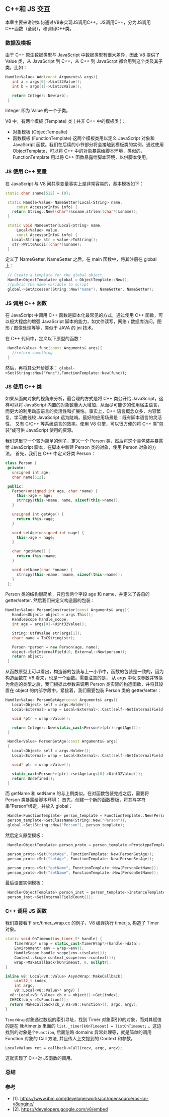 ## C++和 JS 交互
本章主要来讲讲如何通过V8来实现JS调用C++。JS调用C++，分为JS调用C++函数（全局），和调用C++类。


### 数据及模板
由于 C++ 原生数据类型与 JavaScript 中数据类型有很大差异，因此 V8 提供了 Value 类，从 JavaScript 到 C++，从 C++ 到 JavaScrpt 都会用到这个类及其子类，比如：
```c++
Handle<Value> Add(const Arguments& args){ 
   int a = args[0]->Uint32Value(); 
   int b = args[1]->Uint32Value(); 

   return Integer::New(a+b); 
 }
```
Integer 即为 Value 的一个子类。

V8 中，有两个模板 (Template) 类 ( 并非 C++ 中的模板类 )：
- 对象模板 (ObjectTempalte) 
- 函数模板 (FunctionTemplate)
这两个模板类用以定义 JavaScript 对象和 JavaScript 函数。我们在后续的小节部分将会接触到模板类的实例。通过使用
ObjectTemplate，可以将 C++ 中的对象暴露给脚本环境，类似的，FunctionTemplate 用以将 C++
函数暴露给脚本环境，以供脚本使用。


### JS 使用 C++ 变量
在 JavaScript 与 V8 间共享变量事实上是非常容易的，基本模板如下：
```c++
static char sname[512] = {0}; 

 static Handle<Value> NameGetter(Local<String> name, 
     const AccessorInfo& info) { 
   return String::New((char*)&sname,strlen((char*)&sname)); 
 } 

 static void NameSetter(Local<String> name, 
     Local<Value> value, 
     const AccessorInfo& info) { 
   Local<String> str = value->ToString(); 
   str->WriteAscii((char*)&sname); 
 }
```
定义了 NameGetter, NameSetter 之后，在 main 函数中，将其注册在 global 上：
```c++
 // Create a template for the global object. 
 Handle<ObjectTemplate> global = ObjectTemplate::New(); 
 //public the name variable to script 
 global->SetAccessor(String::New("name"), NameGetter, NameSetter); 

```

### JS 调用 C++ 函数
在 JavaScript 中调用 C++ 函数是脚本化最常见的方式，通过使用 C++ 函数，可以极大程度的增强 JavaScript 脚本的能力，如文件读写，网络 / 数据库访问，图形 / 图像处理等等，类似于 JAVA 的 jni 技术。

在 C++ 代码中，定义以下原型的函数：
```c++
 Handle<Value> func(const Arguments& args){ 
   //return something 
 }
```
然后，再将其公开给脚本：
`global->Set(String::New("func"),FunctionTemplate::New(func));`

### JS 使用 C++ 类
如果从面向对象的视角来分析，最合理的方式是将 C++ 类公开给 JavaScript，这样可以将 JavaScript
内置的对象数量大大增加，从而尽可能少的使用宿主语言，而更大的利用动态语言的灵活性和扩展性。事实上，C++ 
语言概念众多，内容繁复，学习曲线较 JavaScript 远为陡峭。最好的应用场景是：既有脚本语言的灵活性，
又有 C/C++ 等系统语言的效率。使用 V8 引擎，可以很方便的将 C++ 类”包装”成可供 JavaScript 使用的资源。

我们这里举一个较为简单的例子，定义一个 Person 类，然后将这个类包装并暴露给 JavaScript 脚本，在脚本中新建 Person 类的对象，使用 Person 对象的方法。
首先，我们在 C++ 中定义好类 Person：
```c++
class Person { 
 private: 
   unsigned int age; 
   char name[512]; 

 public: 
   Person(unsigned int age, char *name) { 
     this->age = age; 
     strncpy(this->name, name, sizeof(this->name)); 
   } 

   unsigned int getAge() { 
     return this->age; 
   } 

   void setAge(unsigned int nage) { 
     this->age = nage; 
   } 

   char *getName() { 
     return this->name; 
   } 

   void setName(char *nname) { 
     strncpy(this->name, nname, sizeof(this->name)); 
   } 
 };
```
Person 类的结构很简单，只包含两个字段 age 和 name，并定义了各自的 getter/setter. 然后我们来定义构造器的包装：
```c++
Handle<Value> PersonConstructor(const Arguments& args){ 
   Handle<Object> object = args.This(); 
   HandleScope handle_scope; 
   int age = args[0]->Uint32Value(); 

   String::Utf8Value str(args[1]); 
   char* name = ToCString(str); 

   Person *person = new Person(age, name); 
   object->SetInternalField(0, External::New(person)); 
   return object; 
 }
```
从函数原型上可以看出，构造器的包装与上一小节中，函数的包装是一致的，因为构造函数在 V8 看来，也是一个函数。需要注意的是，
从 args 中获取参数并转换为合适的类型之后，我们根据此参数来调用 Person 类实际的构造函数，并将其设置在 object 
的内部字段中。紧接着，我们需要包装 Person 类的 getter/setter：
```c++
Handle<Value> PersonGetAge(const Arguments& args){ 
   Local<Object> self = args.Holder(); 
   Local<External> wrap = Local<External>::Cast(self->GetInternalField(0)); 

   void *ptr = wrap->Value(); 

   return Integer::New(static_cast<Person*>(ptr)->getAge()); 
 } 

 Handle<Value> PersonSetAge(const Arguments& args) 
 { 
   Local<Object> self = args.Holder(); 
   Local<External> wrap = Local<External>::Cast(self->GetInternalField(0)); 

   void* ptr = wrap->Value(); 

   static_cast<Person*>(ptr)->setAge(args[0]->Uint32Value()); 
   return Undefined(); 
 }
 ```
而 getName 和 setName 的与上例类似。在对函数包装完成之后，需要将 Person 类暴露给脚本环境：
首先，创建一个新的函数模板，将其与字符串”Person”绑定，并放入 global：
```c++
 Handle<FunctionTemplate> person_template = FunctionTemplate::New(PersonConstructor); 
 person_template->SetClassName(String::New("Person")); 
 global->Set(String::New("Person"), person_template);
```
然后定义原型模板：
```c++
 Handle<ObjectTemplate> person_proto = person_template->PrototypeTemplate(); 

 person_proto->Set("getAge", FunctionTemplate::New(PersonGetAge)); 
 person_proto->Set("setAge", FunctionTemplate::New(PersonSetAge)); 

 person_proto->Set("getName", FunctionTemplate::New(PersonGetName)); 
 person_proto->Set("setName", FunctionTemplate::New(PersonSetName));
```
最后设置实例模板：
```c++
 Handle<ObjectTemplate> person_inst = person_template->InstanceTemplate(); 
 person_inst->SetInternalFieldCount(1);
```

### C++ 调用 JS 函数
我们直接看下 src/timer_wrap.cc 的例子，V8 编译执行 timer.js, 构造了 Timer 对象。

```c++
static void OnTimeout(uv_timer_t* handle) {
    TimerWrap* wrap = static_cast<TimerWrap*>(handle->data);
    Environment* env = wrap->env();
    HandleScope handle_scope(env->isolate());
    Context::Scope context_scope(env->context());
    wrap->MakeCallback(kOnTimeout, 0, nullptr);
}

inline v8::Local<v8::Value> AsyncWrap::MakeCallback(
    uint32_t index,
    int argc,
    v8::Local<v8::Value>* argv) {
  v8::Local<v8::Value> cb_v = object()->Get(index);
  CHECK(cb_v->IsFunction());
  return MakeCallback(cb_v.As<v8::Function>(), argc, argv);
}
```
`TimerWrap`对象通过数组的索引寻址，找到 Timer 对象索引0的对象，而对其赋值的是在 lib/timer.js 里面的
`list._timer[kOnTimeout] = listOnTimeout;` 。这边找到的对象是个`Function`,
后面忽略 domains 异常处理等，就是简单的调用 Function 对象的 Call 方法, 并且传人上文提到的 Context 和参数。

`Local<Value> ret = callback->Call(recv, argc, argv);`

这就实现了 C++对 JS函数的调用。

### 总结


### 参考
- [1]. https://www.ibm.com/developerworks/cn/opensource/os-cn-v8engine/
- [2]. https://developers.google.com/v8/embed
